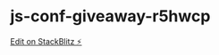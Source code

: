 # js-conf-giveaway-r5hwcp

[Edit on StackBlitz ⚡️](https://stackblitz.com/edit/js-conf-giveaway-r5hwcp)